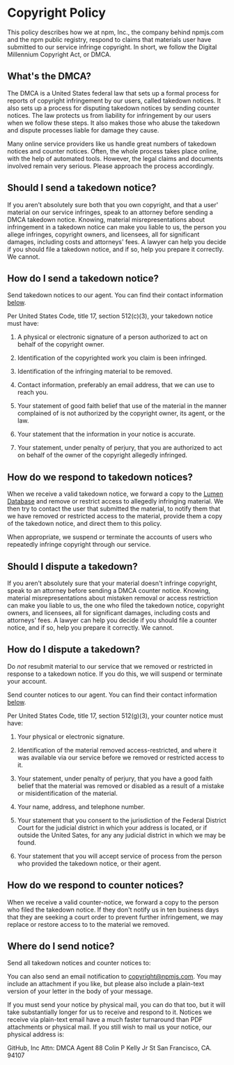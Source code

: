 # Copyright Policy

This policy describes how we at npm, Inc., the company behind npmjs.com
and the npm public registry, respond to claims that materials user
have submitted to our service infringe copyright.  In short, we follow
the Digital Millennium Copyright Act, or DMCA.

## What's the DMCA?

The DMCA is a United States federal law that sets up a formal process
for reports of copyright infringement by our users, called takedown
notices.  It also sets up a process for disputing takedown notices
by sending counter notices.  The law protects us from liability for
infringement by our users when we follow these steps.  It also makes
those who abuse the takedown and dispute processes liable for damage
they cause.

Many online service providers like us handle great numbers of takedown
notices and counter notices.  Often, the whole process takes place
online, with the help of automated tools.  However, the legal claims
and documents involved remain very serious.  Please approach the
process accordingly.

## Should I send a takedown notice?

If you aren't absolutely sure both that you own copyright, and that a
user' material on our service infringes, speak to an attorney before
sending a DMCA takedown notice.  Knowing, material misrepresentations
about infringement in a takedown notice can make you liable to us,
the person you allege infringes, copyright owners, and licensees,
all for significant damages, including costs and attorneys' fees.
A lawyer can help you decide if you should file a takedown notice,
and if so, help you prepare it correctly.  We cannot.

## How do I send a takedown notice?

Send takedown notices to our agent.  You can find their contact
information [below](#agent).

Per United States Code, title 17, section 512(c)(3), your takedown
notice must have:

1.  A physical or electronic signature of a person authorized to act
    on behalf of the copyright owner.

2.  Identification of the copyrighted work you claim is been infringed.

3.  Identification of the infringing material to be removed.

4.  Contact information, preferably an email address, that we can
    use to reach you.

5.  Your statement of good faith belief that use of the material in
    the manner complained of is not authorized by the copyright owner,
    its agent, or the law.

6.  Your statement that the information in your notice is accurate.

7.  Your statement, under penalty of perjury, that you are authorized
    to act on behalf of the owner of the copyright allegedly infringed.

## How do we respond to takedown notices?

When we receive a valid takedown notice, we forward a copy to the
[Lumen Database](https://lumendatabase.org/) and remove or restrict
access to allegedly infringing material.  We then try to contact
the user that submitted the material, to notify them that we have
removed or restricted access to the material, provide them a copy of
the takedown notice, and direct them to this policy.

When appropriate, we suspend or terminate the accounts of users who
repeatedly infringe copyright through our service.

## Should I dispute a takedown?

If you aren't absolutely sure that your material doesn't infringe
copyright, speak to an attorney before sending a DMCA counter notice.
Knowing, material misrepresentations about mistaken removal or access
restriction can make you liable to us, the one who filed the takedown
notice, copyright owners, and licensees, all for significant damages,
including costs and attorneys' fees.  A lawyer can help you decide
if you should file a counter notice, and if so, help you prepare
it correctly.  We cannot.

## How do I dispute a takedown?

Do _not_ resubmit material to our service that we removed or restricted
in response to a takedown notice.  If you do this, we will suspend
or terminate your account.

Send counter notices to our agent.  You can find their contact
information [below](#agent).

Per United States Code, title 17, section 512(g)(3), your counter
notice must have:

1.  Your physical or electronic signature.

2.  Identification of the material removed access-restricted, and
    where it was available via our service before we removed or
    restricted access to it.

3.  Your statement, under penalty of perjury, that you have a good
    faith belief that the material was removed or disabled as a result
    of a mistake or misidentification of the material.

4.  Your name, address, and telephone number.

5.  Your statement that you consent to the jurisdiction of the Federal
    District Court for the judicial district in which your address
    is located, or if outside the United Sates, for any any judicial
    district in which we may be found.

6.  Your statement that you will accept service of process from the
    person who provided the takedown notice, or their agent.

## How do we respond to counter notices?

When we receive a valid counter-notice, we forward a copy to the
person who filed the takedown notice.  If they don't notify us in ten
business days that they are seeking a court order to prevent further
infringement, we may replace or restore access to to the material
we removed.

## Where do I send notice?<a id="agent"></a>

Send all takedown notices and counter notices to:

You can also send an email notification to
[copyright@npmjs.com](mailto:copyright@npmjs.com). You may include an
attachment if you like, but please also include a plain-text version of
your letter in the body of your message.

If you must send your notice by physical mail, you can do that too, but
it will take substantially longer for us to receive and respond to it.
Notices we receive via plain-text email have a much faster turnaround
than PDF attachments or physical mail. If you still wish to mail us
your notice, our physical address is:

GitHub, Inc
Attn: DMCA Agent
88 Colin P Kelly Jr St
San Francisco, CA. 94107

